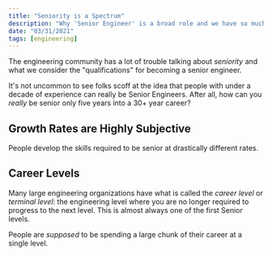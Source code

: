 ```yaml
---
title: "Seniority is a Spectrum"
description: "Why 'Senior Engineer' is a broad role and we have so much trouble talking about it."
date: "03/31/2021"
tags: [engineering]
---
```


The engineering community has a lot of trouble talking about _seniority_ and what we consider the "qualifications" for becoming a senior engineer.

It's not uncommon to see folks scoff at the idea that people with under a decade of experience can really be Senior Engineers. After all, how can you _really_ be senior only five years into a
30+ year career?

## Growth Rates are Highly Subjective

People develop the skills required to be senior at drastically different rates.

## Career Levels

Many large engineering organizations have what is called the _career level_ or _terminal level_: the engineering level where you are no longer required to progress to the next level. This is almost always one of the first Senior levels.

People are _supposed_ to be spending a large chunk of their career at a single level.
